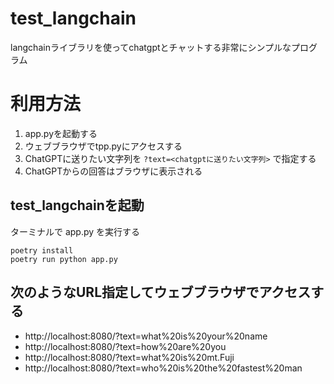 # test_langchain
langchainライブラリを使ってchatgptとチャットする非常にシンプルなプログラム

# 利用方法
1. app.pyを起動する
2. ウェブブラウザでtpp.pyにアクセスする
3. ChatGPTに送りたい文字列を `?text=<chatgptに送りたい文字列>` で指定する
3. ChatGPTからの回答はブラウザに表示される

## test_langchainを起動
ターミナルで app.py を実行する
```
poetry install
poetry run python app.py
```

## 次のようなURL指定してウェブブラウザでアクセスする
- http://localhost:8080/?text=what%20is%20your%20name
- http://localhost:8080/?text=how%20are%20you
- http://localhost:8080/?text=what%20is%20mt.Fuji
- http://localhost:8080/?text=who%20is%20the%20fastest%20man